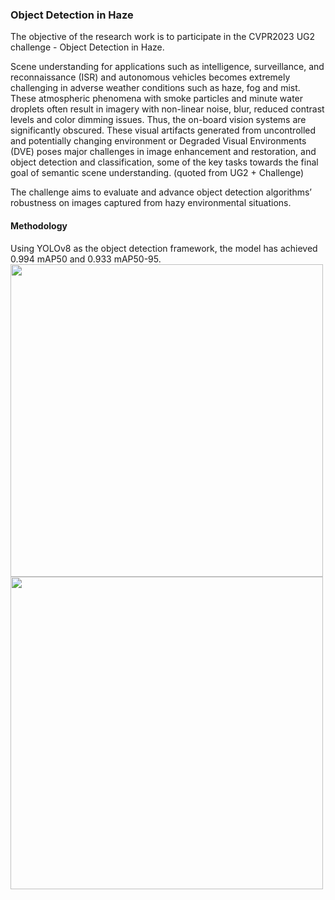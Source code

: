 ### Object Detection in Haze
The objective of the research work is to participate in the CVPR2023 UG2 challenge - Object Detection in Haze.

Scene understanding for applications such as intelligence, surveillance, and reconnaissance (ISR) and autonomous vehicles becomes extremely challenging in adverse weather conditions such as haze, fog and mist. These atmospheric phenomena with smoke particles and minute water droplets often result in imagery with non-linear noise, blur, reduced contrast levels and color dimming issues. Thus, the on-board vision systems are significantly obscured. These visual artifacts generated from uncontrolled and potentially changing environment or Degraded Visual Environments (DVE) poses major challenges in image enhancement and restoration, and object detection and classification, some of the key tasks towards the final goal of semantic scene understanding.  (quoted from UG2 + Challenge)

The challenge aims to evaluate and advance object detection algorithms’ robustness on images captured from hazy environmental situations.

#### Methodology
Using YOLOv8 as the object detection framework, the model has achieved 0.994 mAP50 and 0.933 mAP50-95.
<img src = "https://user-images.githubusercontent.com/21034990/234171858-aaad009e-f3fe-4bc3-9088-d58daccce5b0.png" width = 500>
<img src = "https://user-images.githubusercontent.com/21034990/234171878-5f18fbe4-6378-4e61-abc2-6c83a5fd6bda.png" width = 500>
